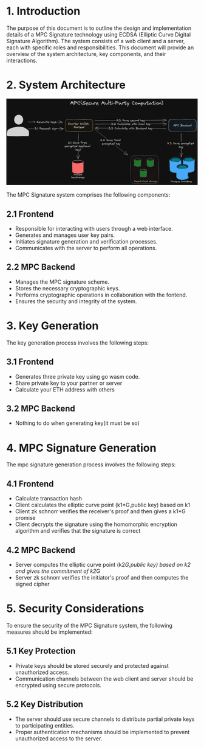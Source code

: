 # 1. Introduction

The purpose of this document is to outline the design and implementation details of a MPC Signature technology using ECDSA (Elliptic Curve Digital Signature Algorithm). The system consists of a web client and a server, each with specific roles and responsibilities. This document will provide an overview of the system architecture, key components, and their interactions.

# 2. System Architecture

![](../../../images/mpc.png)

The MPC Signature system comprises the following components:

## 2.1 Frontend

- Responsible for interacting with users through a web interface.
- Generates and manages user key pairs.
- Initiates signature generation and verification processes.
- Communicates with the server to perform all operations.

## 2.2 MPC Backend

- Manages the MPC signature scheme.
- Stores the necessary cryptographic keys.
- Performs cryptographic operations in collaboration with the fontend.
- Ensures the security and integrity of the system.

# 3. Key Generation

The key generation process involves the following steps:

## 3.1 Frontend

- Generates three private key using go wasm code.
- Share private key to your partner or server
- Calculate your ETH address with others

## 3.2 MPC Backend

- Nothing to do when generating key(it must be so)

# 4. MPC Signature Generation
The mpc signature generation process involves the following steps:

## 4.1 Frontend

- Calculate transaction hash
- Client calculates the elliptic curve point (k1*G,public key) based on k1
- Client zk schnorr verifies the receiver's proof and then gives a k1*G promise
- Client decrypts the signature using the homomorphic encryption algorithm and verifies that the signature is correct

## 4.2 MPC Backend

- Server computes the elliptic curve point (k2*G,public key) based on k2 and gives the commitment of k2*G
- Server zk schnorr verifies the initiator's proof and then computes the signed cipher

# 5. Security Considerations
To ensure the security of the MPC Signature system, the following measures should be implemented:

## 5.1 Key Protection

- Private keys should be stored securely and protected against unauthorized access.
- Communication channels between the web client and server should be encrypted using secure protocols.

## 5.2 Key Distribution

- The server should use secure channels to distribute partial private keys to participating entities.
- Proper authentication mechanisms should be implemented to prevent unauthorized access to the server.